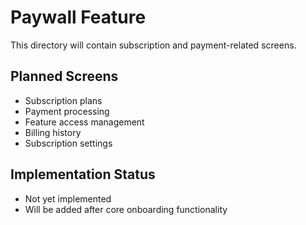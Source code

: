 # Paywall Feature

This directory will contain subscription and payment-related screens.

## Planned Screens
- Subscription plans
- Payment processing
- Feature access management
- Billing history
- Subscription settings

## Implementation Status
- Not yet implemented
- Will be added after core onboarding functionality
